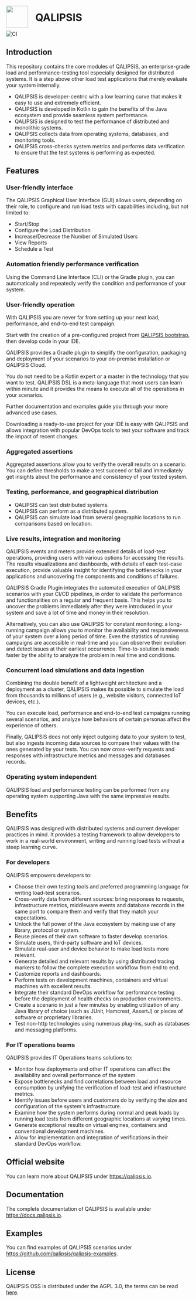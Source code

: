 # <a src="https://qalipsis.io"><img src="http://assets.qalipsis.io/qalipsis-logo.png" style="height:60px;width:60px;position:relative;top:18px;margin-right:20px;"/>QALIPSIS</a>

![CI](https://github.com/qalipsis/qalipsis-oss/actions/workflows/gradle-main.yml/badge.svg)

## Introduction

This repository contains the core modules of QALIPSIS, an enterprise-grade load and performance-testing tool especially
designed for distributed systems. It is a step above other load test applications that merely evaluate your system
internally.

* QALIPSIS is developer-centric with a low learning curve that makes it easy to use and extremely efficient.
* QALIPSIS is developed in Kotlin to gain the benefits of the Java ecosystem and provide seamless system performance.
* QALIPSIS is designed to test the performance of distributed and monolithic systems.
* QALIPSIS collects data from operating systems, databases, and monitoring tools.
* QALIPSIS cross-checks system metrics and performs data verification to ensure that the test systems is performing as
  expected.

## Features

### User-friendly interface

The QALIPSIS Graphical User Interface (GUI) allows users, depending on their role, to configure and run load tests with
capabilities including, but not limited to:

* Start/Stop
* Configure the Load Distribution
* Increase/Decrease the Number of Simulated Users
* View Reports
* Schedule a Test

### Automation friendly performance verification

Using the Command Line Interface (CLI) or the Gradle plugin, you can automatically and repeatedly verify the condition
and performance of your system.

### User-friendly operation

With QALIPSIS you are never far from setting up your next load, performance, and end-to-end test campaign.

Start with the creation of a pre-configured project from [QALIPSIS bootstrap](https://bootstrap.qalipsis.io), then
develop code in your IDE.

QALIPSIS provides a Gradle plugin to simplify the configuration, packaging and deployment of your scenarios to your
on-premise installation or QALIPSIS Cloud.

You do not need to be a Kotlin expert or a master in the technology that you want to test. QALIPSIS DSL is a
meta-language that most users can learn within minute and it provides the means to execute all of the operations in your
scenarios.

Further documentation and examples guide you through your more advanced use cases.

Downloading a ready-to-use project for your IDE is easy with QALIPSIS and allows integration with popular DevOps tools
to test your software and track the impact of recent changes.

### Aggregated assertions

Aggregated assertions allow you to verify the overall results on a scenario. You can define thresholds to make a test
succeed or fail and immediately get insights about the performance and consistency of your tested system.

### Testing, performance, and geographical distribution

* QALIPSIS can test distributed systems.
* QALIPSIS can perform as a distributed system.
* QALIPSIS can simulate load from several geographic locations to run comparisons based on location.

### Live results, integration and monitoring

QALIPSIS events and meters provide extended details of load-test operations, providing users with various options for
accessing the results. The results visualizations and dashboards, with details of each test-case execution, provide
valuable insight for identifying the bottlenecks in your applications and uncovering the components and conditions of
failures.

QALIPSIS Gradle Plugin integrates the automated execution of QALIPSIS scenarios with your CI/CD pipelines, in order to
validate the performance and functionalities on a regular and frequent basis. This helps you to uncover the problems
immediately after they were introduced in your system and save a lot of time and money in their resolution.

Alternatively, you can also use QALIPSIS for constant monitoring: a long-running campaign allows you to monitor the
availability and responsiveness of your system over a long period of time. Even the statistics of running campaigns are
accessible in real-time and you can observe their evolution and detect issues at their earliest occurrence.
Time-to-solution is made faster by the ability to analyze the problem in real time and conditions.

### Concurrent load simulations and data ingestion

Combining the double benefit of a lightweight architecture and a deployment as a cluster, QALIPSIS makes its possible to
simulate the load from thousands to millions of users (e.g., website visitors, connected IoT devices, etc.).

You can execute load, performance and end-to-end test campaigns running several scenarios, and analyze how behaviors of
certain personas affect the experience of others.

Finally, QALIPSIS does not only inject outgoing data to your system to test, but also ingests incoming data sources to
compare their values with the ones generated by your tests. You can now cross-verify requests and responses with
infrastructure metrics and messages and databases records.

### Operating system independent

QALIPSIS load and performance testing can be performed from any operating system supporting Java with the same
impressive results.

## Benefits

QALIPSIS was designed with distributed systems and current developer practices in mind. It provides a testing framework
to allow developers to work in a real-world environment, writing and running load tests without a steep learning curve.

### For developers

QALIPSIS empowers developers to:

* Choose their own testing tools and preferred programming language for writing load-test scenarios.
* Cross-verify data from different sources: bring responses to requests, infrastructure metrics, middleware events and
  database records in the same port to compare them and verify that they match your expectations.
* Unlock the full power of the Java ecosystem by making use of any library, protocol or system.
* Reuse pieces of their own software to faster develop scenarios.
* Simulate users, third-party software and IoT devices.
* Simulate real-user and device behavior to make load tests more relevant.
* Generate detailed and relevant results by using distributed tracing markers to follow the complete execution workflow
  from end to end.
* Customize reports and dashboards.
* Perform tests on development machines, containers and virtual machines with excellent results.
* Integrate their standard DevOps workflow for performance testing before the deployment of health checks on production
  environments.
* Create a scenario in just a few minutes by enabling utilization of any Java library of choice (such as JUnit,
  Hamcrest, AssertJ) or pieces of software or proprietary libraries.
* Test non-http technologies using numerous plug-ins, such as databases and messaging platforms.

### For IT operations teams

QALIPSIS provides IT Operations teams solutions to:

* Monitor how deployments and other IT operations can affect the availability and overall performance of the system.
* Expose bottlenecks and find correlations between load and resource consumption by unifying the verification of
  load-test and infrastructure metrics.
* Identify issues before users and customers do by verifying the size and configuration of the system's infrastructure.
* Examine how the system performs during normal and peak loads by running load tests from different geographic locations
  at varying times.
* Generate exceptional results on virtual engines, containers and conventional development machines.
* Allow for implementation and integration of verifications in their standard DevOps workflow.

## Official website

You can learn more about QALIPSIS under https://qalipsis.io.

## Documentation

The complete documentation of QALIPSIS is available under https://docs.qalipsis.io.

## Examples

You can find examples of QALIPSIS scenarios under https://github.com/qalipsis/qalipsis-examples.

## License

QALIPSIS OSS is distributed under the AGPL 3.0, the terms can be read [here](./LICENSE).
